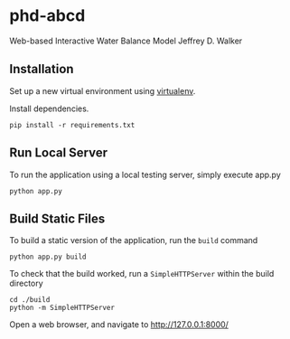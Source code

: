 phd-abcd
========

Web-based Interactive Water Balance Model
Jeffrey D. Walker

Installation
------------

Set up a new virtual environment using [virtualenv](https://pypi.python.org/pypi/virtualenv).

Install dependencies.

```shell
pip install -r requirements.txt
```

Run Local Server
----------------

To run the application using a local testing server, simply execute app.py

```shell
python app.py
```

Build Static Files
------------------

To build a static version of the application, run the `build` command

```shell
python app.py build
```

To check that the build worked, run a `SimpleHTTPServer` within the build directory

```shell
cd ./build
python -m SimpleHTTPServer
```

Open a web browser, and navigate to <http://127.0.0.1:8000/>